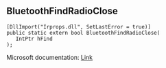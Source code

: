 ## BluetoothFindRadioClose

```
[DllImport("Irprops.dll", SetLastError = true)]
public static extern bool BluetoothFindRadioClose(
   IntPtr hFind
);
```

Microsoft documentation: [Link](https://docs.microsoft.com/en-us/windows/win32/api/bluetoothapis/nf-bluetoothapis-bluetoothfindradioclose)
